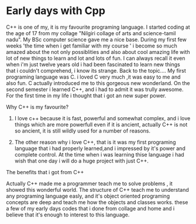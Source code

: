 # Early days with Cpp
C++ is one of my, it is my favourite programing language.
I started coding at the age of 17 from my collage "Nilgiri collage of arts and science-tamil nadu".
My BSc computer science gave me a nice base. During my first few weeks 'the time when i get familiar with my course ' i become so much amazed about the not only possiblities and also about cool amazing life with lot of new things to learn and lot and lots of fun. I can always recall it even when i'm just twelve years old i had been fascinated to learn new things that i couldn't comprehend, i know its strange.
Back to the topic....
My first programing language was C. i loved C very much ,it was easy to me and also fun.
C actually introduced me to this gorgeous new wonderland. 
On the second semester i learned C++, and i had to admit it was trully awesome. For the first time in my life i thought that i got an new super power.


Why C++ is my favourite?

1.	I love c++ because it is fast, powerful and somewhat complex, and i love things which are more powerfull even if it is ancient, actually C++ is not so ancient, it is still wildly used for a number of reasons.

2.	The other reason why i love C++, that is it was my first programing language that i had properly learned,and i impressed by it's power and complete control. At the time when i was learning thise language i had wish that one day i will do a huge project with just C++.

The benefits that i got from C++

Actually C++ made me a programmer teach me to solve problems , it showed this wonderful world.
The structure of C++ teach me to understand any programing language easly, and it's object oriented programing concepts are deep and teach me how the objects and classes works. these a few of my early days codes that i done from collage and home and i believe that it's enough to interest to this language.

